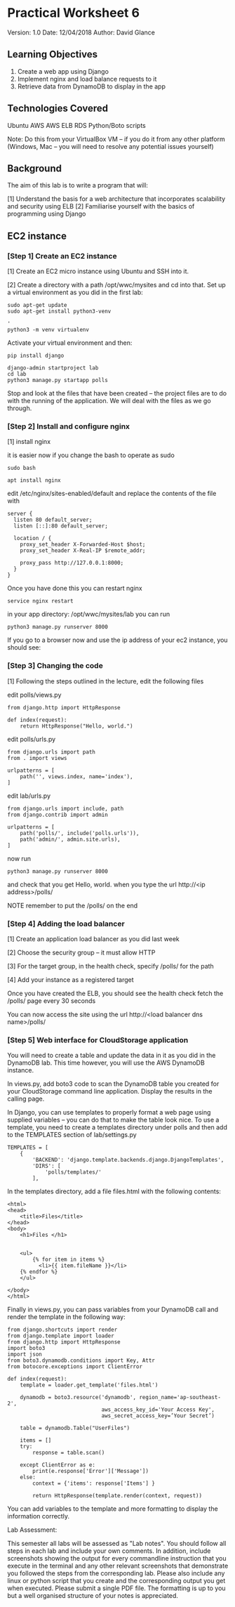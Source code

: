 # Practical Worksheet 6

Version: 1.0 Date: 12/04/2018 Author: David Glance

## Learning Objectives

1.	Create a web app using Django
2.	Implement nginx and load balance requests to it
3.	Retrieve data from DynamoDB to display in the app

## Technologies Covered

Ubuntu
AWS
AWS ELB
RDS
Python/Boto scripts

Note: Do this from your VirtualBox VM – if you do it from any other platform (Windows, Mac – you will need to resolve any potential issues yourself)

## Background

The aim of this lab is to write a program that will:

[1] Understand the basis for a web architecture that incorporates scalability and security using ELB
[2] Familiarise yourself with the basics of programming using Django

## EC2 instance

### [Step 1] Create an EC2 instance

[1] Create an EC2 micro instance using Ubuntu and SSH into it.

[2] Create a directory with a path /opt/wwc/mysites and cd into that.  Set up a virtual environment as you did in the first lab:

```
sudo apt-get update
sudo apt-get install python3-venv

'
python3 -m venv virtualenv
```

Activate your virtual environment and then:

```
pip install django

django-admin startproject lab
cd lab
python3 manage.py startapp polls
```

Stop and look at the files that have been created – the project files are to do with the running of the application. We will deal with the files as we go through.


### [Step 2] Install and configure nginx

[1] install nginx

it is easier now if you change the bash to operate as sudo

```
sudo bash

apt install nginx
```

edit /etc/nginx/sites-enabled/default and replace the contents of the file with

```
server {
  listen 80 default_server;
  listen [::]:80 default_server;

  location / {
    proxy_set_header X-Forwarded-Host $host;
    proxy_set_header X-Real-IP $remote_addr;

    proxy_pass http://127.0.0.1:8000;
  }
}
```

Once you have done this you can restart nginx

```
service nginx restart
```

in your app directory: /opt/wwc/mysites/lab you can run

```
python3 manage.py runserver 8000
```

If you go to a browser now and use the ip address of your ec2 instance, you should see:


### [Step 3] Changing the code

[1] Following the steps outlined in the lecture, edit the following files

edit polls/views.py

```
from django.http import HttpResponse

def index(request):
    return HttpResponse("Hello, world.")
```

edit polls/urls.py

```
from django.urls import path
from . import views

urlpatterns = [
    path('', views.index, name='index'),
]
```

edit lab/urls.py

```
from django.urls import include, path
from django.contrib import admin

urlpatterns = [
    path('polls/', include('polls.urls')),
    path('admin/', admin.site.urls),
]
```

now run

```
python3 manage.py runserver 8000
```

and check that you get Hello, world. when you type the url http://\<ip address>/polls/

NOTE remember to put the /polls/ on the end

### [Step 4] Adding the load balancer

[1] Create an application load balancer as you did last week

[2] Choose the security group – it must allow HTTP

[3] For the target group, in the health check, specify /polls/ for the path

[4] Add your instance as a registered target

Once you have created the ELB, you should see the health check fetch the /polls/ page every 30 seconds

You can now access the site using the url http://\<load balancer dns name>/polls/


### [Step 5] Web interface for CloudStorage application

You will need to create a table and update the data in it as you did
in the DynamoDB lab. This time however, you will use the AWS DynamoDB
instance.

In views.py, add boto3 code to scan the DynamoDB table you created for your CloudStorage command line application. Display the results in the calling page.

In Django, you can use templates to properly format a web page using supplied variables – you can do that to make the table look nice. To use a template, you need to create a templates directory under polls and then add to the TEMPLATES section of lab/settings.py

```
TEMPLATES = [
    {
        'BACKEND': 'django.template.backends.django.DjangoTemplates',
        'DIRS': [
            'polls/templates/'
        ],
```

In the templates directory, add a file files.html with the following contents:

```
<html>
<head>
    <title>Files</title>
</head>
<body>
    <h1>Files </h1>


    <ul>
        {% for item in items %}
          <li>{{ item.fileName }}</li>
	{% endfor %}
    </ul>

</body>
</html>
```


Finally in views.py, you can pass variables from your DynamoDB call and render the template in the following way:

```
from django.shortcuts import render
from django.template import loader
from django.http import HttpResponse
import boto3
import json
from boto3.dynamodb.conditions import Key, Attr
from botocore.exceptions import ClientError

def index(request):
    template = loader.get_template('files.html')

    dynamodb = boto3.resource('dynamodb', region_name='ap-southeast-2',
                              aws_access_key_id='Your Access Key',
                              aws_secret_access_key=’Your Secret’)

    table = dynamodb.Table("UserFiles")

    items = []
    try:
        response = table.scan()

    except ClientError as e:
        print(e.response['Error']['Message'])
    else:    
        context = {'items': response['Items'] }

        return HttpResponse(template.render(context, request))
```


You can add variables to the template and more formatting to display the information correctly.

Lab Assessment:

This semester all labs will be assessed as "Lab notes". You should follow all steps in each lab and include your own comments. In addition, include screenshots showing the output for every commandline instruction that you execute in the terminal and any other relevant screenshots that demonstrate you followed the steps from the corresponding lab. Please also include any linux or python script that you create and the corresponding output you get when executed.
Please submit a single PDF file. The formatting is up to you but a well organised structure of your notes is appreciated.
